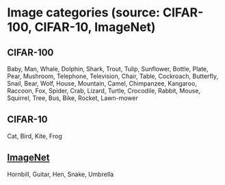 # Image categories (source: CIFAR-100, CIFAR-10, ImageNet)

## CIFAR-100
Baby, Man, Whale, Dolphin, Shark, Trout, Tulip, Sunflower, Bottle, Plate, Pear, Mushroom, Telephone, Television, Chair, Table, Cockroach, Butterfly, Snail, Bear, Wolf, House, Mountain, Camel, Chimpanzee, Kangaroo, Raccoon, Fox, Spider, Crab, Lizard, Turtle, Crocodile, Rabbit, Mouse, Squirrel, Tree, Bus, Bike, Rocket, Lawn-mower

## CIFAR-10
Cat, Bird, Kite, Frog

## [ImageNet](https://gist.github.com/yrevar/942d3a0ac09ec9e5eb3a)
Hornbill, Guitar, Hen, Snake, Umbrella
